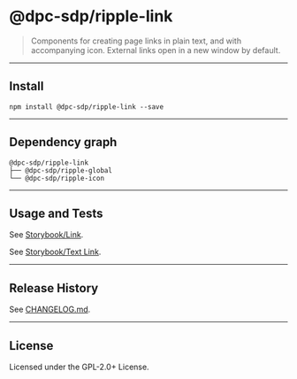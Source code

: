 # @dpc-sdp/ripple-link

> Components for creating page links in plain text, and with accompanying icon.
External links open in a new window by default.

--------------------------------------------------------------------------------

## Install

```shell
npm install @dpc-sdp/ripple-link --save
```

--------------------------------------------------------------------------------

## Dependency graph

```shell
@dpc-sdp/ripple-link
├── @dpc-sdp/ripple-global
└── @dpc-sdp/ripple-icon
```

--------------------------------------------------------------------------------

## Usage and Tests

See [Storybook/Link](https://storybook-ripple-master.lagoon.vicsdp.amazee.io/?selectedKind=Atoms/Link&selectedStory=Link).

See [Storybook/Text Link](https://storybook-ripple-master.lagoon.vicsdp.amazee.io/?selectedKind=Atoms/Link&selectedStory=Text%20Link).

--------------------------------------------------------------------------------

## Release History

See [CHANGELOG.md](./CHANGELOG.md).

--------------------------------------------------------------------------------

## License

Licensed under the GPL-2.0+ License.
